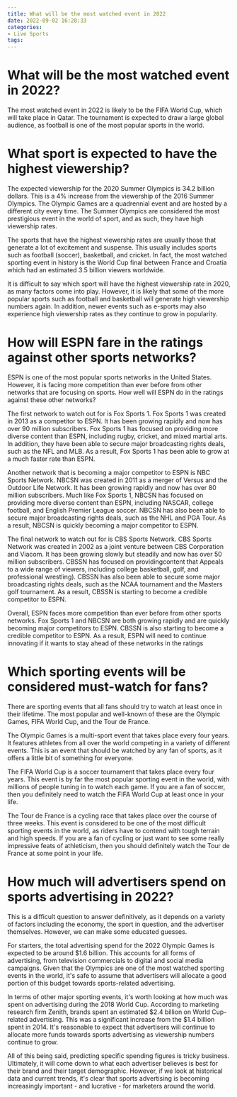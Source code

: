 ```yaml
---
title: What will be the most watched event in 2022 
date: 2022-09-02 16:28:33
categories:
- Live Sports
tags:
---
```



#  What will be the most watched event in 2022? 

The most watched event in 2022 is likely to be the FIFA World Cup, which will take place in Qatar. The tournament is expected to draw a large global audience, as football is one of the most popular sports in the world.

#  What sport is expected to have the highest viewership? 

The expected viewership for the 2020 Summer Olympics is 34.2 billion dollars. This is a 4% increase from the viewership of the 2016 Summer Olympics. The Olympic Games are a quadrennial event and are hosted by a different city every time. The Summer Olympics are considered the most prestigious event in the world of sport, and as such, they have high viewership rates.

The sports that have the highest viewership rates are usually those that generate a lot of excitement and suspense. This usually includes sports such as football (soccer), basketball, and cricket. In fact, the most watched sporting event in history is the World Cup final between France and Croatia which had an estimated 3.5 billion viewers worldwide.

It is difficult to say which sport will have the highest viewership rate in 2020, as many factors come into play. However, it is likely that some of the more popular sports such as football and basketball will generate high viewership numbers again. In addition, newer events such as e-sports may also experience high viewership rates as they continue to grow in popularity.

#  How will ESPN fare in the ratings against other sports networks? 

ESPN is one of the most popular sports networks in the United States. However, it is facing more competition than ever before from other networks that are focusing on sports. How well will ESPN do in the ratings against these other networks?

The first network to watch out for is Fox Sports 1. Fox Sports 1 was created in 2013 as a competitor to ESPN. It has been growing rapidly and now has over 90 million subscribers. Fox Sports 1 has focused on providing more diverse content than ESPN, including rugby, cricket, and mixed martial arts. In addition, they have been able to secure major broadcasting rights deals, such as the NFL and MLB. As a result, Fox Sports 1 has been able to grow at a much faster rate than ESPN.

Another network that is becoming a major competitor to ESPN is NBC Sports Network. NBCSN was created in 2011 as a merger of Versus and the Outdoor Life Network. It has been growing rapidly and now has over 80 million subscribers. Much like Fox Sports 1, NBCSN has focused on providing more diverse content than ESPN, including NASCAR, college football, and English Premier League soccer. NBCSN has also been able to secure major broadcasting rights deals, such as the NHL and PGA Tour. As a result, NBCSN is quickly becoming a major competitor to ESPN.

The final network to watch out for is CBS Sports Network. CBS Sports Network was created in 2002 as a joint venture between CBS Corporation and Viacom. It has been growing slowly but steadily and now has over 50 million subscribers. CBSSN has focused on providingcontent that Appeals to a wide range of viewers, including college basketball, golf, and professional wrestling). CBSSN has also been able to secure some major broadcasting rights deals, such as the NCAA tournament and the Masters golf tournament. As a result, CBSSN is starting to become a credible competitor to ESPN.

Overall, ESPN faces more competition than ever before from other sports networks. Fox Sports 1 and NBCSN are both growing rapidly and are quickly becoming major competitors to ESPN. CBSSN is also starting to become a credible competitor to ESPN. As a result, ESPN will need to continue innovating if it wants to stay ahead of these networks in the ratings

#  Which sporting events will be considered must-watch for fans? 

There are sporting events that all fans should try to watch at least once in their lifetime. The most popular and well-known of these are the Olympic Games, FIFA World Cup, and the Tour de France.

The Olympic Games is a multi-sport event that takes place every four years. It features athletes from all over the world competing in a variety of different events. This is an event that should be watched by any fan of sports, as it offers a little bit of something for everyone.

The FIFA World Cup is a soccer tournament that takes place every four years. This event is by far the most popular sporting event in the world, with millions of people tuning in to watch each game. If you are a fan of soccer, then you definitely need to watch the FIFA World Cup at least once in your life.

The Tour de France is a cycling race that takes place over the course of three weeks. This event is considered to be one of the most difficult sporting events in the world, as riders have to contend with tough terrain and high speeds. If you are a fan of cycling or just want to see some really impressive feats of athleticism, then you should definitely watch the Tour de France at some point in your life.

#  How much will advertisers spend on sports advertising in 2022?

This is a difficult question to answer definitively, as it depends on a variety of factors including the economy, the sport in question, and the advertiser themselves. However, we can make some educated guesses.

For starters, the total advertising spend for the 2022 Olympic Games is expected to be around $1.6 billion. This accounts for all forms of advertising, from television commercials to digital and social media campaigns. Given that the Olympics are one of the most watched sporting events in the world, it's safe to assume that advertisers will allocate a good portion of this budget towards sports-related advertising.

In terms of other major sporting events, it's worth looking at how much was spent on advertising during the 2018 World Cup. According to marketing research firm Zenith, brands spent an estimated $2.4 billion on World Cup-related advertising. This was a significant increase from the $1.4 billion spent in 2014. It's reasonable to expect that advertisers will continue to allocate more funds towards sports advertising as viewership numbers continue to grow.

All of this being said, predicting specific spending figures is tricky business. Ultimately, it will come down to what each advertiser believes is best for their brand and their target demographic. However, if we look at historical data and current trends, it's clear that sports advertising is becoming increasingly important - and lucrative - for marketers around the world.